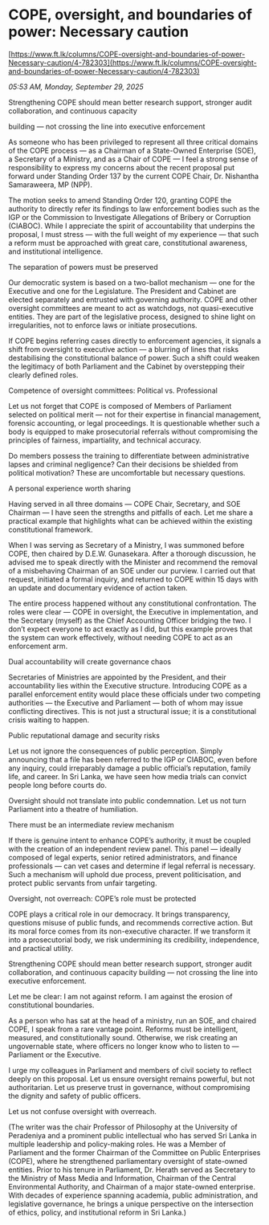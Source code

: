 # COPE, oversight, and boundaries of power: Necessary caution

[https://www.ft.lk/columns/COPE-oversight-and-boundaries-of-power-Necessary-caution/4-782303](https://www.ft.lk/columns/COPE-oversight-and-boundaries-of-power-Necessary-caution/4-782303)

*05:53 AM, Monday, September 29, 2025*

Strengthening COPE should mean better research support, stronger audit collaboration, and continuous capacity

building — not crossing the line into executive enforcement

As someone who has been privileged to represent all three critical domains of the COPE process — as a Chairman of a State-Owned Enterprise (SOE), a Secretary of a Ministry, and as a Chair of COPE — I feel a strong sense of responsibility to express my concerns about the recent proposal put forward under Standing Order 137 by the current COPE Chair, Dr. Nishantha Samaraweera, MP (NPP).

The motion seeks to amend Standing Order 120, granting COPE the authority to directly refer its findings to law enforcement bodies such as the IGP or the Commission to Investigate Allegations of Bribery or Corruption (CIABOC). While I appreciate the spirit of accountability that underpins the proposal, I must stress — with the full weight of my experience — that such a reform must be approached with great care, constitutional awareness, and institutional intelligence.

The separation of powers must be preserved

Our democratic system is based on a two-ballot mechanism — one for the Executive and one for the Legislature. The President and Cabinet are elected separately and entrusted with governing authority. COPE and other oversight committees are meant to act as watchdogs, not quasi-executive entities. They are part of the legislative process, designed to shine light on irregularities, not to enforce laws or initiate prosecutions.

If COPE begins referring cases directly to enforcement agencies, it signals a shift from oversight to executive action — a blurring of lines that risks destabilising the constitutional balance of power. Such a shift could weaken the legitimacy of both Parliament and the Cabinet by overstepping their clearly defined roles.

Competence of oversight committees: Political vs. Professional

Let us not forget that COPE is composed of Members of Parliament selected on political merit — not for their expertise in financial management, forensic accounting, or legal proceedings. It is questionable whether such a body is equipped to make prosecutorial referrals without compromising the principles of fairness, impartiality, and technical accuracy.

Do members possess the training to differentiate between administrative lapses and criminal negligence? Can their decisions be shielded from political motivation? These are uncomfortable but necessary questions.

A personal experience worth sharing

Having served in all three domains — COPE Chair, Secretary, and SOE Chairman — I have seen the strengths and pitfalls of each. Let me share a practical example that highlights what can be achieved within the existing constitutional framework.

When I was serving as Secretary of a Ministry, I was summoned before COPE, then chaired by D.E.W. Gunasekara. After a thorough discussion, he advised me to speak directly with the Minister and recommend the removal of a misbehaving Chairman of an SOE under our purview. I carried out that request, initiated a formal inquiry, and returned to COPE within 15 days with an update and documentary evidence of action taken.

The entire process happened without any constitutional confrontation. The roles were clear — COPE in oversight, the Executive in implementation, and the Secretary (myself) as the Chief Accounting Officer bridging the two. I don’t expect everyone to act exactly as I did, but this example proves that the system can work effectively, without needing COPE to act as an enforcement arm.

Dual accountability will create governance chaos

Secretaries of Ministries are appointed by the President, and their accountability lies within the Executive structure. Introducing COPE as a parallel enforcement entity would place these officials under two competing authorities — the Executive and Parliament — both of whom may issue conflicting directives. This is not just a structural issue; it is a constitutional crisis waiting to happen.

Public reputational damage and security risks

Let us not ignore the consequences of public perception. Simply announcing that a file has been referred to the IGP or CIABOC, even before any inquiry, could irreparably damage a public official’s reputation, family life, and career. In Sri Lanka, we have seen how media trials can convict people long before courts do.

Oversight should not translate into public condemnation. Let us not turn Parliament into a theatre of humiliation.

There must be an intermediate review mechanism

If there is genuine intent to enhance COPE’s authority, it must be coupled with the creation of an independent review panel. This panel — ideally composed of legal experts, senior retired administrators, and finance professionals — can vet cases and determine if legal referral is necessary. Such a mechanism will uphold due process, prevent politicisation, and protect public servants from unfair targeting.

Oversight, not overreach: COPE’s role must be protected

COPE plays a critical role in our democracy. It brings transparency, questions misuse of public funds, and recommends corrective action. But its moral force comes from its non-executive character. If we transform it into a prosecutorial body, we risk undermining its credibility, independence, and practical utility.

Strengthening COPE should mean better research support, stronger audit collaboration, and continuous capacity building — not crossing the line into executive enforcement.

Let me be clear: I am not against reform. I am against the erosion of constitutional boundaries.

As a person who has sat at the head of a ministry, run an SOE, and chaired COPE, I speak from a rare vantage point. Reforms must be intelligent, measured, and constitutionally sound. Otherwise, we risk creating an ungovernable state, where officers no longer know who to listen to — Parliament or the Executive.

I urge my colleagues in Parliament and members of civil society to reflect deeply on this proposal. Let us ensure oversight remains powerful, but not authoritarian. Let us preserve trust in governance, without compromising the dignity and safety of public officers.

Let us not confuse oversight with overreach.

(The writer was the chair Professor of Philosophy at the University of Peradeniya and a prominent public intellectual who has served Sri Lanka in multiple leadership and policy-making roles. He was a Member of Parliament and the former Chairman of the Committee on Public Enterprises (COPE), where he strengthened parliamentary oversight of state-owned entities. Prior to his tenure in Parliament, Dr. Herath served as Secretary to the Ministry of Mass Media and Information, Chairman of the Central Environmental Authority, and Chairman of a major state-owned enterprise. With decades of experience spanning academia, public administration, and legislative governance, he brings a unique perspective on the intersection of ethics, policy, and institutional reform in Sri Lanka.)

